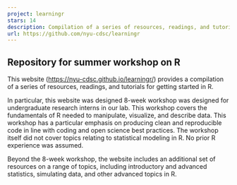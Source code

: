```yaml
---
project: learningr
stars: 14
description: Compilation of a series of resources, readings, and tutorials for getting started in R. This workshop was designed for undergraduate research interns in our lab to complete over the course of 8 weeks. No prior R experience was assumed. 
url: https://github.com/nyu-cdsc/learningr
---
```


Repository for summer workshop on R
-----------------------------------

This website (https://nyu-cdsc.github.io/learningr/) provides a compilation of a series of resources, readings, and tutorials for getting started in R.

In particular, this website was designed 8-week workshop was designed for undergraduate research interns in our lab. This workshop covers the fundamentals of R needed to manipulate, visualize, and describe data. This workshop has a particular emphasis on producing clean and reproducible code in line with coding and open science best practices. The workshop itself did not cover topics relating to statistical modeling in R. No prior R experience was assumed.

Beyond the 8-week workshop, the website includes an additional set of resources on a range of topics, including introductory and advanced statistics, simulating data, and other advanced topics in R.
